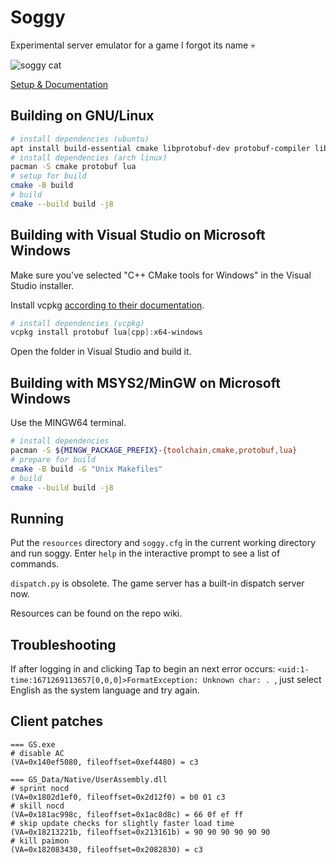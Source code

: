 # Soggy

Experimental server emulator for a game I forgot its name 💀

![soggy cat](static/soggy_cat.png "soggy cat")

[Setup & Documentation](https://nitter.pussthecat.org/sillysoggycat/)

## Building on GNU/Linux

```sh
# install dependencies (ubuntu)
apt install build-essential cmake libprotobuf-dev protobuf-compiler liblua5.3-dev
# install dependencies (arch linux)
pacman -S cmake protobuf lua
# setup for build
cmake -B build
# build
cmake --build build -j8
```

## Building with Visual Studio on Microsoft Windows

Make sure you've selected "C++ CMake tools for Windows" in the Visual Studio installer.

Install vcpkg [according to their documentation](https://vcpkg.io/en/getting-started.html).

```powershell
# install dependencies (vcpkg)
vcpkg install protobuf lua[cpp]:x64-windows
```

Open the folder in Visual Studio and build it.

## Building with MSYS2/MinGW on Microsoft Windows

Use the MINGW64 terminal.

```sh
# install dependencies
pacman -S ${MINGW_PACKAGE_PREFIX}-{toolchain,cmake,protobuf,lua}
# prepare for build
cmake -B build -G "Unix Makefiles"
# build
cmake --build build -j8
```

## Running

Put the `resources` directory and `soggy.cfg` in the current working directory and run soggy. Enter `help` in the interactive prompt to see a list of commands.

`dispatch.py` is obsolete. The game server has a built-in dispatch server now.

Resources can be found on the repo wiki.

## Troubleshooting

If after logging in and clicking Tap to begin an next error occurs: `<uid:1-time:1671269113657[0,0,0]>FormatException: Unknown char: . `, just select English as the system language and try again.

## Client patches

```
=== GS.exe
# disable AC
(VA=0x140ef5080, fileoffset=0xef4480) = c3

=== GS_Data/Native/UserAssembly.dll
# sprint nocd
(VA=0x1802d1ef0, fileoffset=0x2d12f0) = b0 01 c3
# skill nocd
(VA=0x181ac998c, fileoffset=0x1ac8d8c) = 66 0f ef ff
# skip update checks for slightly faster load time
(VA=0x18213221b, fileoffset=0x213161b) = 90 90 90 90 90 90
# kill paimon
(VA=0x182083430, fileoffset=0x2082830) = c3
```
